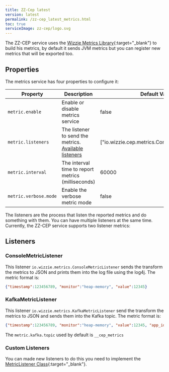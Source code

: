 ```yaml
---
title: ZZ-Cep latest
version: latest
permalink: /zz-cep_latest_metrics.html
toc: true
serviceImage: zz-cep/logo.svg
---
```


The ZZ-CEP service uses the [Wizzie Metrics Library](https://github.com/wizzie-io/metrics-library){:target="_blank"} to build his metrics, by default it sends JVM metrics but you can register new metrics that will be exported too.

## Properties

The metrics service has four properties to configure it:

| Property   |      Description      |  Default Value |
|----------|---------------|-------|
| `metric.enable` |  Enable or disable metrics service | false|
| `metric.listeners` | The listener to send the metrics. [Available listeners](/zz-cep_{{page.version}}_metrics.html)  |   ["io.wizzie.cep.metrics.ConsoleMetricListener"] |
| `metric.interval` | The interval time to report metrics (milliseconds) |  60000  |
| `metric.verbose.mode`| Enable the verbose metric mode | false |

The listeners are the process that listen the reported metrics and do something with them. You can have multiple listeners at the same time. Currently, the ZZ-CEP service supports two listener metrics:

## Listeners

### ConsoleMetricListener

This listener `io.wizzie.metrics.ConsoleMetricListener` sends the transform the metrics to JSON and prints them into the log file using the log4j. The metric format is:

```json
{"timestamp":123456789, "monitor":"heap-memory", "value":12345}
```

### KafkaMetricListener

This listener `io.wizzie.metrics.KafkaMetricListener` send the transform the metrics to JSON and sends them into the Kafka topic. The metric format is:
```json
{"timestamp":123456789, "monitor":"heap-memory", "value":12345, "app_id":"MY_KAFKA_STREAMS_APP_ID"}
```

The `metric.kafka.topic` used by default is `__cep_metrics`

### Custom Listeners
You can made new listeners to do this you need to implement the [MetricListener Class](https://github.com/wizzie-io/metrics-library/blob/master/src/main/java/io/wizzie/metrics/listeners/MetricListener.java){:target="_blank"}.
